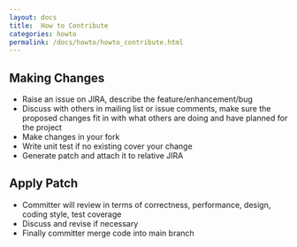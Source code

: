 ```yaml
---
layout: docs
title:  How to Contribute
categories: howto
permalink: /docs/howto/howto_contribute.html
---
```


## Making Changes
* Raise an issue on JIRA, describe the feature/enhancement/bug
* Discuss with others in mailing list or issue comments, make sure the proposed changes fit in with what others are doing and have planned for the project
* Make changes in your fork
* Write unit test if no existing cover your change
* Generate patch and attach it to relative JIRA

## Apply Patch
* Committer will review in terms of correctness, performance, design, coding style, test coverage
* Discuss and revise if necessary
* Finally committer merge code into main branch


